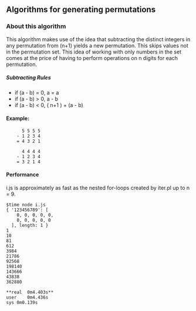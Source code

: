 ## Algorithms for generating permutations


### About this algorithm

This algorithm makes use of the idea that subtracting the distinct integers in any permutation from (n+1) yields a new permutation. This skips values not in the permutation set. This idea of working with only numbers in the set comes at the price of having to perform operations on n digits for each permutation.

##### Subtracting Rules
* if (a - b) = 0, a = a
* if (a - b) > 0, a - b
* if (a - b) < 0, ( n+1 ) + (a - b)

#### Example:

```
	  5 5 5 5
	- 1 2 3 4
	= 4 3 2 1
	
	  4 4 4 4
	- 1 2 3 4
	= 3 2 1 4	
```




#### Performance

i.js is approximately as fast as the nested for-loops created by iter.pl up to n = 9.

```
$time node i.js 
{ '123456789': [
    0, 0, 0, 0, 0,
    0, 0, 0, 0, 0
  ], length: 1 }
1
10
81
612
3984
21786
92568
198140
143666
43838
362880

**real	0m4.403s**
user	0m4.436s
sys	0m0.139s
```
